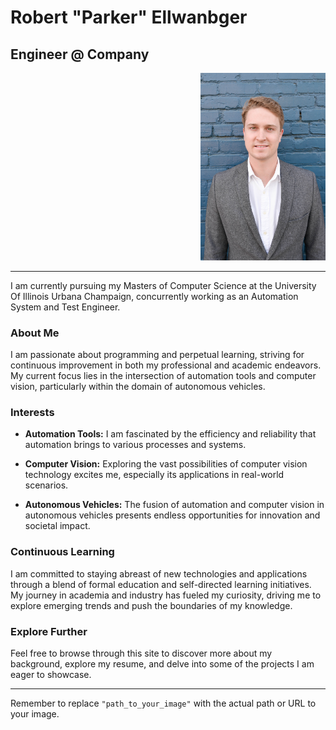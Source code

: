# Robert "Parker" Ellwanbger
## Engineer @ Company

<div align="right">
    <img src="me.jpg" alt="Robert's Image" width="200"/>
</div>

---

I am currently pursuing my Masters of Computer Science at the University Of Illinois Urbana Champaign, concurrently working as an Automation System and Test Engineer.

### About Me

I am passionate about programming and perpetual learning, striving for continuous improvement in both my professional and academic endeavors. My current focus lies in the intersection of automation tools and computer vision, particularly within the domain of autonomous vehicles.

### Interests

- **Automation Tools:** I am fascinated by the efficiency and reliability that automation brings to various processes and systems.
  
- **Computer Vision:** Exploring the vast possibilities of computer vision technology excites me, especially its applications in real-world scenarios.
  
- **Autonomous Vehicles:** The fusion of automation and computer vision in autonomous vehicles presents endless opportunities for innovation and societal impact.

### Continuous Learning

I am committed to staying abreast of new technologies and applications through a blend of formal education and self-directed learning initiatives. My journey in academia and industry has fueled my curiosity, driving me to explore emerging trends and push the boundaries of my knowledge.

### Explore Further

Feel free to browse through this site to discover more about my background, explore my resume, and delve into some of the projects I am eager to showcase.

---

Remember to replace `"path_to_your_image"` with the actual path or URL to your image.
